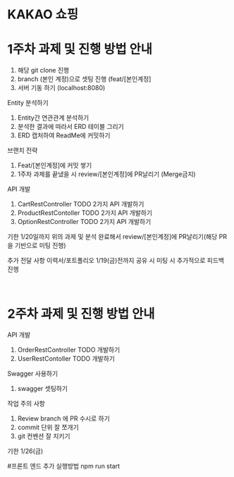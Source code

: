 # KAKAO 쇼핑


# 1주차 과제 및 진행 방법 안내
1. 해당 git clone 진행 
2. branch (본인 계정)으로 셋팅 진행 (feat/[본인계정]
3. 서버 기동 하기 (localhost:8080) 

Entity 분석하기
1. Entity간 연관관계 분석하기
2. 분석한 결과에 따라서 ERD 테이블 그리기
3. ERD 캡처하여 ReadMe에 커밋하기

브랜치 전략
1. Feat/[본인계정]에 커밋 쌓기
2. 1주차 과제를 끝냈을 시 review/[본인계정]에 PR날리기 (Merge금지)

API 개발
1. CartRestController TODO 2가지 API 개발하기
2. ProductRestContoller TODO 2가지 API 개발하기
3. OptionRestController TODO 2가지 API 개발하기

기한
1/20일까지 위의 과제 및 분석 완료해서 review/[본인계정]에 PR날리기(해당 PR을 기반으로 미팅 진행)

추가 전달 사항
이력서/포트폴리오 1/19(금)전까지 공유 시 미팅 시 추가적으로 피드백 진행 

 
# 2주차 과제 및 진행 방법 안내
API 개발
1. OrderRestController TODO 개발하기
2. UserRestContoller TODO 개발하기

Swagger 사용하기
1. swagger 셋팅하기

작업 주의 사항
1. Review branch 에 PR 수시로 하기
2. commit 단위 잘 쪼개기 
3. git 컨벤션 잘 지키기 

기한 
1/26(금)


#프론트 엔드 추가 
실행방법
npm run start
